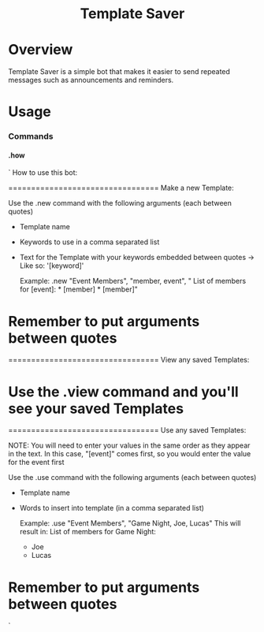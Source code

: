 
<h1 align="center">Template Saver</h1>


# Overview 
Template Saver is a simple bot that makes it easier to send repeated messages such as announcements and reminders. 

# Usage

### Commands

#### .how
`
How to use this bot: 

=================================
Make a new Template: 

Use the .new command with the following arguments (each between quotes) 
- Template name
- Keywords to use in a comma separated list 
- Text for the Template with your keywords embedded between quotes -> Like so: '[keyword]' 

     Example: .new "Event Members", "member, event", "
        List of members for [event]: 
         * [member] 
         * [member]" 

Remember to put arguments between quotes 
=================================

=================================
View any saved Templates: 

Use the .view command and you'll see your saved Templates
=================================

=================================
Use any saved Templates: 
 
NOTE: You will need to enter your values in the same order as they appear in the text. In this case, "[event]" comes first, so you would enter the value for the event first 

Use the .use command with the following arguments (each between quotes) 
- Template name
- Words to insert into template (in a comma separated list)

    Example: .use "Event Members", "Game Night, Joe, Lucas"
    This will result in: 
    List of members for Game Night: 
    * Joe
    * Lucas 

 Remember to put arguments between quotes 
=================================
`

